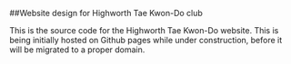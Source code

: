 ##Website design for Highworth Tae Kwon-Do club

This is the source code for the Highworth Tae Kwon-Do website. This is being initially hosted on Github pages while under construction, before it will be migrated to a proper domain.